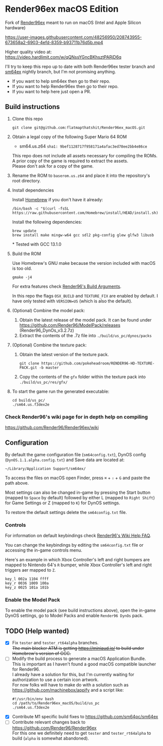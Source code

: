 # Render96ex macOS Edition
Fork of [Render96ex](https://github.com/Render96/Render96ex) meant to run on macOS (Intel and Apple Silicon hardware)

https://user-images.githubusercontent.com/48256950/208743955-673658a2-6903-4efd-8359-b93711b76d5b.mp4

Higher quality video at: https://video.hardlimit.com/w/qQNssYGncBKhsztPARjD6q

I'll try to keep this repo up to date with both Render96ex tester branch and
[sm64ex](https://github.com/sm64pc/sm64ex) nightly branch, but I'm not promising anything.

* If you want to help sm64ex then go to their repo.
* If you want to help Render96ex then go to their repo.
* If you want to help here just open a PR.

## Build instructions

1. Clone this repo

    ```
    git clone git@github.com:flatmapthatshit/Render96ex_macOS.git
    ```

2. Obtain a legal copy of the following Super Mario 64 ROM

    * sm64.us.z64 `sha1: 9bef1128717f958171a4afac3ed78ee2bb4e86ce`

   This repo does not include all assets necessary for compiling the ROMs.\
   A prior copy of the game is required to extract the assets.\
   Please don't ask for a copy of the game.

3. Rename the ROM to `baserom.us.z64` and place it into the repository's root directory.

4. Install dependencies

   Install [Homebrew](https://brew.sh/) if you don't have it already:

    ```
    /bin/bash -c "$(curl -fsSL https://raw.githubusercontent.com/Homebrew/install/HEAD/install.sh)"
    ```

   Install the following dependencies:
    ```
    brew update
    brew install make mingw-w64 gcc sdl2 pkg-config glew glfw3 libusb
    ```

   \* Tested with GCC 13.1.0

5. Build the ROM

   Use Homebrew's GNU make because the version included with macOS is too old.

    ```
    gmake -j4
    ```

   For extra features check [Render96's Build Arguments](https://github.com/Render96/Render96ex/wiki/Build-Arguments).

   In this repo  the flags `OSX_BUILD` and `TEXTURE_FIX` are enabled by default.
   I have only tested with `VERSION=US` (which is also the default).

6. (Optional) Combine the model pack:
    1. Obtain the latest release of the model pack. It can be found under https://github.com/Render96/ModelPack/releases
       (Render96_DynOs_v3.2.7z)
    2. Extract the contents of the .7z file into `./build/us_pc/dynos/packs`

7. (Optional) Combine the texture pack:
    1. Obtain the latest version of the texture pack.
        ```
        git clone https://github.com/pokeheadroom/RENDER96-HD-TEXTURE-PACK.git -b master
        ```
    2. Copy the contents of the `gfx` folder within the texture pack into `./build/us_pc/res/gfx/`

8. To start the game run the generated executable:
    ```
    cd build/us_pc/
    ./sm64.us.f3dex2e
    ```

### Check Render96's wiki page for in depth help on compiling

https://github.com/Render96/Render96ex/wiki

## Configuration

By default the game configuration file (`sm64config.txt`), DynOS config (`DynOS.1.1.alpha.config.txt`) and Save data are
located at:

```
~/Library/Application Support/sm64ex/
```

To access the files on macOS open Finder, press `⌘` + `⇧` + `G` and paste the path above.

Most settings can also be changed in-game by pressing the Start button (mapped to `Space` by default) followed by either
L (mapped to `Right Shift`) for Game Settings or Z (mapped to `K`) for DynOS settings.

To restore the default settings delete the `sm64config.txt` file.

### Controls

For information on default keybindings check
[Render96's Wiki Help FAQ](https://github.com/Render96/Render96ex/wiki/Help-FAQ).

You can change the keybindings by editing the `sm64config.txt` file or accessing the in-game controls menu.

Here's an example in which Xbox Controller's left and right bumpers are mapped to Nintendo 64's `R` bumper, while Xbox
Controller's left and right triggers aer mapped to `Z`.

```
key_l 002a 1104 ffff
key_r 0036 1009 100a
key_z 0025 101a 101b
```

### Enable the Model Pack

To enable the model pack (see build instructions above), open the in-game DynOS settings, go to Model Packs and enable
`Render96 DynOs` pack.

## TODO (Help wanted)

- [x] Fix `tester` and `tester_rt64alpha` branches.\
  ~~The main blocker ATM is getting https://miniaud.io/ to build under Homebrew's version of GCC.~~
- [ ] Modify the build process to generate a macOS Application Bundle.\
  This is important as I haven't found a good macOS compatible launcher for Render96.\
  I already have a solution for this, but I'm currently waiting for authorization to use a certain icon artwork.\
  For now folks will have to make do with a solution such as https://github.com/machinebox/appify and a script like:
  ```
  #!/usr/bin/env bash
  cd /path/to/Render96ex_macOS/build/us_pc
  ./sm64.us.f3dex2e
  ```
- [x] Contribute M1 specific build fixes to https://github.com/sm64pc/sm64ex
- [ ] Contribute relevant changes back to https://github.com/Render96/Render96ex \
  For this one we definitely need to get `tester` and `tester_rt64alpha` to build (`alpha` is somewhat abandoned).
